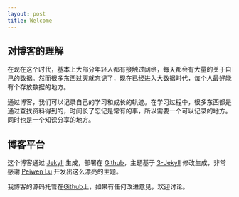```yaml
---
layout: post
title: Welcome
---
```


## 对博客的理解

在现在这个时代，基本上大部分年轻人都有接触过网络，每天都会有大量的关于自己的数据。然而很多东西过天就忘记了，现在已经进入大数据时代，每个人最好能有个存放数据的地方。

通过博客，我们可以记录自己的学习和成长的轨迹。在学习过程中，很多东西都是通过查找资料得到的，时间长了忘记是常有的事，所以需要一个可以记录的地方。同时也是一个知识分享的地方。

## 博客平台

这个博客通过 [Jekyll](http://jekyllrb.com/) 生成，部署在 [Github](https://pages.github.com)，主题基于 [3-Jekyll](https://github.com/P233/3-Jekyll) 修改生成，非常感谢 [Peiwen Lu](https://github.com/P233) 开发出这么漂亮的主题。

我博客的源码托管在[Github](https://github.com/MurphyNeo/murphyneo.github.io)上，如果有任何改进意见，欢迎讨论。